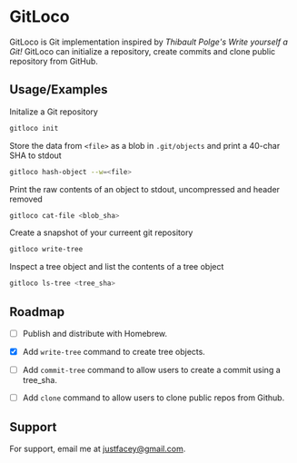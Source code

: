 
# GitLoco
GitLoco is Git implementation inspired by *Thibault Polge's Write yourself a Git!* GitLoco can initialize a repository, create commits and clone public repository from GitHub.



## Usage/Examples


Initalize a Git repository 
```bash
gitloco init
```
Store the data from `<file>` as a blob in `.git/objects` and print a 40-char SHA to stdout
```bash
gitloco hash-object --w=<file>
```
Print the raw contents of an object to stdout, uncompressed and header removed
```bash
gitloco cat-file <blob_sha>
```
Create a snapshot of your curreent git repository
```bash
gitloco write-tree
```
Inspect a tree object and list the contents of a tree object
```bash
gitloco ls-tree <tree_sha>
```
## Roadmap

- [ ] Publish and distribute with Homebrew.
- [x] Add `write-tree` command to create tree objects.
- [ ] Add  `commit-tree` command to allow users to create a commit using a tree_sha.
- [ ] Add `clone` command to allow users to clone public repos from Github.




## Support

For support, email me at justfacey@gmail.com.

